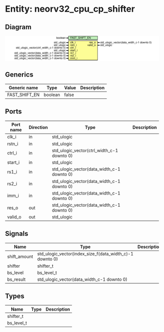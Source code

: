 # Entity: neorv32_cpu_cp_shifter
## Diagram
![Diagram](neorv32_cpu_cp_shifter.svg "Diagram")
## Generics
| Generic name  | Type    | Value | Description |
| ------------- | ------- | ----- | ----------- |
| FAST_SHIFT_EN | boolean | false |             |
## Ports
| Port name | Direction | Type                                       | Description |
| --------- | --------- | ------------------------------------------ | ----------- |
| clk_i     | in        | std_ulogic                                 |             |
| rstn_i    | in        | std_ulogic                                 |             |
| ctrl_i    | in        | std_ulogic_vector(ctrl_width_c-1 downto 0) |             |
| start_i   | in        | std_ulogic                                 |             |
| rs1_i     | in        | std_ulogic_vector(data_width_c-1 downto 0) |             |
| rs2_i     | in        | std_ulogic_vector(data_width_c-1 downto 0) |             |
| imm_i     | in        | std_ulogic_vector(data_width_c-1 downto 0) |             |
| res_o     | out       | std_ulogic_vector(data_width_c-1 downto 0) |             |
| valid_o   | out       | std_ulogic                                 |             |
## Signals
| Name         | Type                                                     | Description |
| ------------ | -------------------------------------------------------- | ----------- |
| shift_amount | std_ulogic_vector(index_size_f(data_width_c)-1 downto 0) |             |
| shifter      | shifter_t                                                |             |
| bs_level     | bs_level_t                                               |             |
| bs_result    | std_ulogic_vector(data_width_c-1 downto 0)               |             |
## Types
| Name       | Type | Description |
| ---------- | ---- | ----------- |
| shifter_t  |      |             |
| bs_level_t |      |             |
